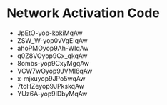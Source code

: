 # Network Activation Code
* JpEtO-yop-kokiMqAw
* ZSW_W-yop0vVgEIqAw
* ahoPMOyop9Ah-WIqAw
* q0Z8VOyop9Cx_qkqAw
* 8ombs-yop9CxyMgqAw
* VCW7wOyop9JVMI8qAw
* x-mjxuyop9JPo5wqAw
* 7toHZeyop9JPkskqAw
* YUz6A-yop9IDbyMqAw